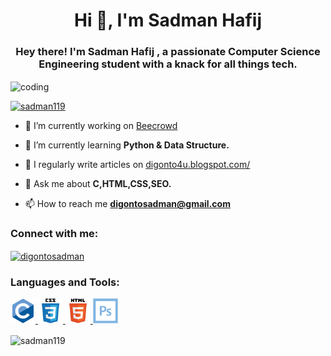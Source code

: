 <h1 align="center">Hi 👋, I'm Sadman Hafij</h1>
<h3 align="center">Hey there! I'm Sadman Hafij , a passionate Computer Science Engineering student with a knack for all things tech.</h3>
<img align="center" alt="coding" width="400" src="https://github.com/sadman119/Beecrowd-Problem-Solving/assets/141361791/3b56aba8-5102-4d75-8d7c-b0cc1f88a7c6">
<br>
<p align="left"> <a href="https://github.com/ryo-ma/github-profile-trophy"><img src="https://github-profile-trophy.vercel.app/?username=sadman119" alt="sadman119" /></a> </p>

- 🔭 I’m currently working on [Beecrowd](https://www.beecrowd.com.br/judge/en/profile/868238)

- 🌱 I’m currently learning **Python & Data Structure.**

- 📝 I regularly write articles on [digonto4u.blogspot.com/](https://digonto4u.blogspot.com/)

- 💬 Ask me about **C,HTML,CSS,SEO.**

- 📫 How to reach me **digontosadman@gmail.com**

<h3 align="left">Connect with me:</h3>
<p align="left">
<a href="https://fb.com/digontosadman" target="blank"><img align="center" src="https://raw.githubusercontent.com/rahuldkjain/github-profile-readme-generator/master/src/images/icons/Social/facebook.svg" alt="digontosadman" height="30" width="40" /></a>
</p>

<h3 align="left">Languages and Tools:</h3>
<p align="left"> <a href="https://www.cprogramming.com/" target="_blank" rel="noreferrer"> <img src="https://raw.githubusercontent.com/devicons/devicon/master/icons/c/c-original.svg" alt="c" width="40" height="40"/> </a> <a href="https://www.w3schools.com/css/" target="_blank" rel="noreferrer"> <img src="https://raw.githubusercontent.com/devicons/devicon/master/icons/css3/css3-original-wordmark.svg" alt="css3" width="40" height="40"/> </a> <a href="https://www.w3.org/html/" target="_blank" rel="noreferrer"> <img src="https://raw.githubusercontent.com/devicons/devicon/master/icons/html5/html5-original-wordmark.svg" alt="html5" width="40" height="40"/> </a> <a href="https://www.photoshop.com/en" target="_blank" rel="noreferrer"> <img src="https://raw.githubusercontent.com/devicons/devicon/master/icons/photoshop/photoshop-line.svg" alt="photoshop" width="40" height="40"/> </a> </p>

<p><img align="center" src="https://github-readme-stats.vercel.app/api/top-langs?username=sadman119&show_icons=true&locale=en&layout=compact" alt="sadman119" /></p>
